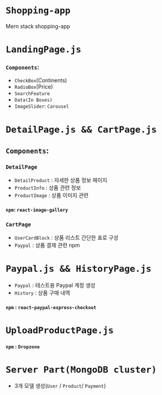 # `Shopping-app`
Mern stack shopping-app

# `LandingPage.js`


### `Components`: 
- `CheckBox`(Continents) 
- `RadioBox`(Price) 
- `SearchFeature` 
- `Data(In Boxes)` 
- `ImageSlider`: `Carousel`
  
# `DetailPage.js && CartPage.js` 
## `Components`: 
### `DetailPage`
- `DetailProduct` : 자세한 상품 정보 페이지
- `ProductInfo` : 상품 관련 정보
- `ProductImage` : 상품 이미지 관련
#### `npm`: `react-image-gallery`

### `CartPage`
- `UserCardBlock` : 상품 리스트 간단한 표로 구성
- `Paypal` : 상품 결제 관련 npm 


# `Paypal.js && HistoryPage.js` 
- `Paypal` : 테스트용 Paypal 계정 생성
- `History` : 상품 구매 내역
#### `npm` : `react-paypal-express-checkout`


# `UploadProductPage.js` 

#### `npm` : `Dropzone`


# `Server Part(MongoDB cluster)` 
- 3개 모델 생성(`User` / `Product`/ `Payment`)

